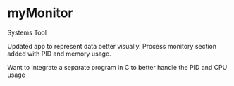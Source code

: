 # myMonitor
Systems Tool

Updated app to represent data better visually. Process monitory section added with PID and memory usage. 

Want to integrate a separate program in C to better handle the PID and CPU usage
